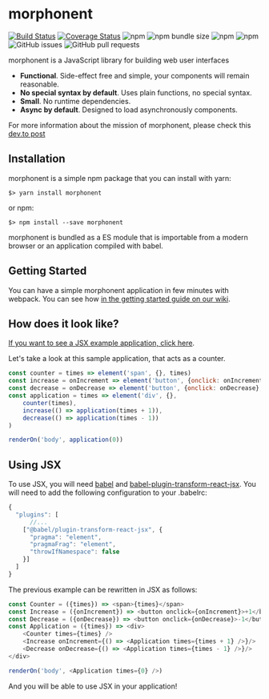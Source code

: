# morphonent 
[![Build Status](https://img.shields.io/endpoint.svg?url=https%3A%2F%2Factions-badge.atrox.dev%2Fkmruiz%2Fmorphonent%2Fbadge&style=flat)](https://actions-badge.atrox.dev/kmruiz/morphonent/goto)
[![Coverage Status](https://coveralls.io/repos/github/kmruiz/morphonent/badge.svg?branch=master)](https://coveralls.io/github/kmruiz/morphonent?branch=master) 
![npm](https://img.shields.io/npm/v/morphonent.svg) 
![npm bundle size](https://img.shields.io/bundlephobia/min/morphonent.svg) 
![npm](https://img.shields.io/npm/dm/morphonent.svg)
![npm](https://img.shields.io/npm/l/morphonent.svg)
![GitHub issues](https://img.shields.io/github/issues/kmruiz/morphonent.svg)
![GitHub pull requests](https://img.shields.io/github/issues-pr/kmruiz/morphonent.svg)

morphonent is a JavaScript library for building web user interfaces

* **Functional**. Side-effect free and simple, your components will remain reasonable.
* **No special syntax by default**. Uses plain functions, no special syntax.
* **Small**. No runtime dependencies.
* **Async by default**. Designed to load asynchronously components.

For more information about the mission of morphonent, please check this [dev.to post](https://dev.to/kmruiz/domain-driven-design-and-functional-pure-ui-components-29a7)

## Installation

morphonent is a simple npm package that you can install with yarn:

`$> yarn install morphonent`

or npm:

`$> npm install --save morphonent`

morphonent is bundled as a ES module that is importable from a modern browser or an application compiled
with babel.

## Getting Started

You can have a simple morphonent application in few minutes with webpack. You can see how [in the getting
started guide on our wiki](https://github.com/kmruiz/morphonent/wiki/Getting-Started).

## How does it look like?

[If you want to see a JSX example application, click here](https://github.com/kmruiz/morphonent-example).

Let's take a look at this sample application, that acts as a counter.

```js
const counter = times => element('span', {}, times)
const increase = onIncrement => element('button', {onclick: onIncrement}, '+1')
const decrease = onDecrease => element('button', {onclick: onDecrease}, '-1')
const application = times => element('div', {},
    counter(times),
    increase(() => application(times + 1)),
    decrease(() => application(times - 1))
)

renderOn('body', application(0))
```

## Using JSX

To use JSX, you will need [babel](https://babeljs.io/) and [babel-plugin-transform-react-jsx](https://babeljs.io/docs/en/babel-plugin-transform-react-jsx). You will need to add the following configuration
to your .babelrc:

```js
{
  "plugins": [
      //...
    ["@babel/plugin-transform-react-jsx", {
      "pragma": "element",
      "pragmaFrag": "element",
      "throwIfNamespace": false
    }]
  ]
}
```

The previous example can be rewritten in JSX as follows:

```js
const Counter = ({times}) => <span>{times}</span>
const Increase = ({onIncrement}) => <button onclick={onIncrement}>+1</button>
const Decrease = ({onDecrease}) => <button onclick={onDecrease}>-1</button>
const Application = ({times}) => <div>
    <Counter times={times} />
    <Increase onIncrement={() => <Application times={times + 1} />}/>
    <Decrease onDecrease={() => <Application times={times - 1} />}/>
</div>

renderOn('body', <Application times={0} />)
```
And you will be able to use JSX in your application!
